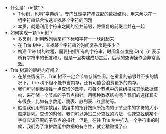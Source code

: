 - 什么是"Trie数"？
  - Trie树，也叫"字典树"。专门处理字符串匹配的数据结构，用来解决在一组字符串结合快速查找某个字符的问题
  - 本质，就是利用字符串之间的公共前缀，将重复的前缀合并在一起
- 如何实现一颗Trie树？
  - 多叉树，利用散列表来将下标和字符一一映射起来
  - 在 Trie 树中，查找某个字符串的时间复杂度是多少？
  - 构建 Trie 树的过程，需要扫描所有的字符串，时间复杂度是 O(n)（n 表示所有字符串的长度和）。但是一旦构建成功之后，后续的查询操作会非常高效。
- Trie 树真的很耗内存吗？
  - 在某些情况下，Trie 树不一定会节省存储空间。在重复的前缀并不多的情况下，Trie 树不但不能节省内存，还有可能会浪费更多的内存。
  - 我们可以稍微牺牲一点查询的效率，将每个节点中的数组换成其他数据结构，来存储一个节点的子节点指针。用哪种数据结构呢？我们的选择其实有很多，比如有序数组、跳表、散列表、红黑树等。
  - 假设我们用有序数组，数组中的指针按照所指向的子节点中的字符的大小顺序排列。查询的时候，我们可以通过二分查找的方法，快速查找到某个字符应该匹配的子节点的指针。但是，在往 Trie 树中插入一个字符串的时候，我们为了维护数组中数据的有序性，就会稍微慢了点

